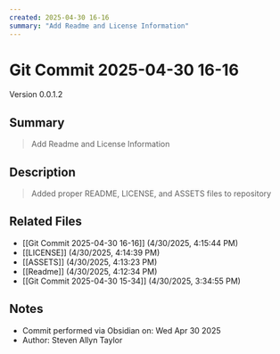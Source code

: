 ```yaml
---
created: 2025-04-30 16-16
summary: "Add Readme and License Information"
---
```


# Git Commit 2025-04-30 16-16

Version 0.0.1.2

## Summary
> Add Readme and License Information

## Description
> Added proper README, LICENSE, and ASSETS files to repository

## Related Files
- [[Git Commit 2025-04-30 16-16]] (4/30/2025, 4:15:44 PM)
- [[LICENSE]] (4/30/2025, 4:14:39 PM)
- [[ASSETS]] (4/30/2025, 4:13:23 PM)
- [[Readme]] (4/30/2025, 4:12:34 PM)
- [[Git Commit 2025-04-30 15-34]] (4/30/2025, 3:34:55 PM)

## Notes
- Commit performed via Obsidian on: Wed Apr 30 2025
- Author: Steven Allyn Taylor

